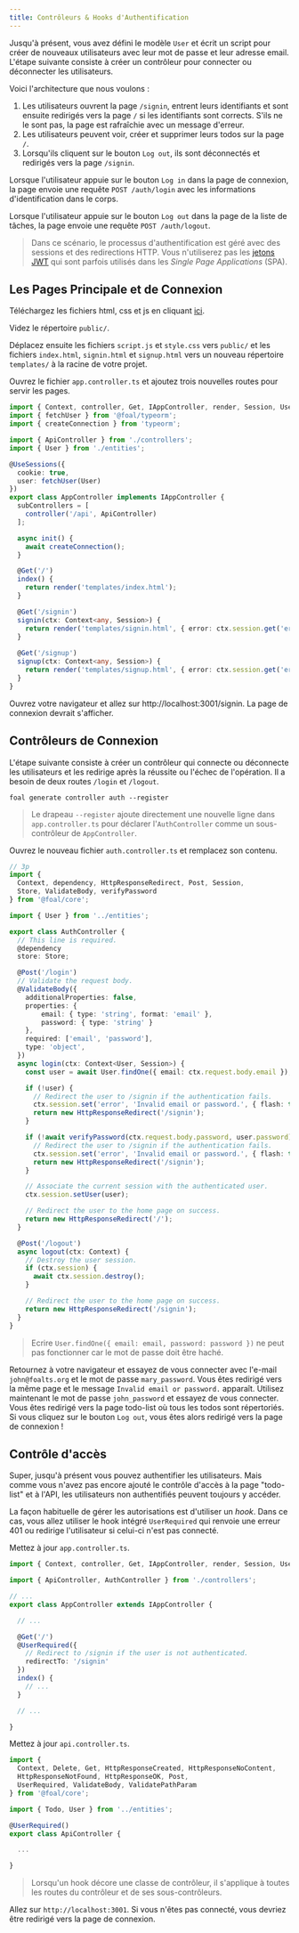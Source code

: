 ```yaml
---
title: Contrôleurs & Hooks d'Authentification
---
```


Jusqu'à présent, vous avez défini le modèle `User` et écrit un script pour créer de nouveaux utilisateurs avec leur mot de passe et leur adresse email. L'étape suivante consiste à créer un contrôleur pour connecter ou déconnecter les utilisateurs.

Voici l'architecture que nous voulons :

1. Les utilisateurs ouvrent la page `/signin`, entrent leurs identifiants et sont ensuite redirigés vers la page `/` si les identifiants sont corrects. S'ils ne le sont pas, la page est rafraîchie avec un message d'erreur.
1. Les utilisateurs peuvent voir, créer et supprimer leurs todos sur la page `/`.
1. Lorsqu'ils cliquent sur le bouton `Log out`, ils sont déconnectés et redirigés vers la page `/signin`.

Lorsque l'utilisateur appuie sur le bouton `Log in` dans la page de connexion, la page envoie une requête `POST /auth/login` avec les informations d'identification dans le corps.

Lorsque l'utilisateur appuie sur le bouton `Log out` dans la page de la liste de tâches, la page envoie une requête `POST /auth/logout`.

> Dans ce scénario, le processus d'authentification est géré avec des sessions et des redirections HTTP. Vous n'utiliserez pas les [jetons JWT](https://en.wikipedia.org/wiki/JSON_Web_Token#Use) qui sont parfois utilisés dans les *Single Page Applications* (SPA).

## Les Pages Principale et de Connexion

Téléchargez les fichiers html, css et js en cliquant [ici](https://foalts.org/multi-user-todo-list-v2.zip).

Videz le répertoire `public/`.

Déplacez ensuite les fichiers `script.js` et `style.css` vers `public/` et les fichiers `index.html`, `signin.html` et `signup.html` vers un nouveau répertoire `templates/` à la racine de votre projet.

Ouvrez le fichier `app.controller.ts` et ajoutez trois nouvelles routes pour servir les pages.

```typescript
import { Context, controller, Get, IAppController, render, Session, UseSessions } from '@foal/core';
import { fetchUser } from '@foal/typeorm';
import { createConnection } from 'typeorm';

import { ApiController } from './controllers';
import { User } from './entities';

@UseSessions({
  cookie: true,
  user: fetchUser(User)
})
export class AppController implements IAppController {
  subControllers = [
    controller('/api', ApiController)
  ];

  async init() {
    await createConnection();
  }

  @Get('/')
  index() {
    return render('templates/index.html');
  }

  @Get('/signin')
  signin(ctx: Context<any, Session>) {
    return render('templates/signin.html', { error: ctx.session.get('error', '') });
  }
  
  @Get('/signup')
  signup(ctx: Context<any, Session>) {
    return render('templates/signup.html', { error: ctx.session.get('error', '') });
  }
}
```

Ouvrez votre navigateur et allez sur http://localhost:3001/signin. La page de connexion devrait s'afficher.

## Contrôleurs de Connexion

L'étape suivante consiste à créer un contrôleur qui connecte ou déconnecte les utilisateurs et les redirige après la réussite ou l'échec de l'opération. Il a besoin de deux routes `/login` et `/logout`.

```
foal generate controller auth --register
```

> Le drapeau `--register` ajoute directement une nouvelle ligne dans `app.controller.ts` pour déclarer l'`AuthController` comme un sous-contrôleur de `AppController`.

Ouvrez le nouveau fichier `auth.controller.ts` et remplacez son contenu.

```typescript
// 3p
import {
  Context, dependency, HttpResponseRedirect, Post, Session,
  Store, ValidateBody, verifyPassword
} from '@foal/core';

import { User } from '../entities';

export class AuthController {
  // This line is required.
  @dependency
  store: Store;

  @Post('/login')
  // Validate the request body.
  @ValidateBody({
    additionalProperties: false,
    properties: {
        email: { type: 'string', format: 'email' },
        password: { type: 'string' }
    },
    required: ['email', 'password'],
    type: 'object',
  })
  async login(ctx: Context<User, Session>) {
    const user = await User.findOne({ email: ctx.request.body.email });

    if (!user) {
      // Redirect the user to /signin if the authentication fails.
      ctx.session.set('error', 'Invalid email or password.', { flash: true });
      return new HttpResponseRedirect('/signin');
    }

    if (!await verifyPassword(ctx.request.body.password, user.password)) {
      // Redirect the user to /signin if the authentication fails.
      ctx.session.set('error', 'Invalid email or password.', { flash: true });
      return new HttpResponseRedirect('/signin');
    }

    // Associate the current session with the authenticated user.
    ctx.session.setUser(user);

    // Redirect the user to the home page on success.
    return new HttpResponseRedirect('/');
  }

  @Post('/logout')
  async logout(ctx: Context) {
    // Destroy the user session.
    if (ctx.session) {
      await ctx.session.destroy();
    }

    // Redirect the user to the home page on success.
    return new HttpResponseRedirect('/signin');
  }
}

```

> Ecrire `User.findOne({ email: email, password: password })` ne peut pas fonctionner car le mot de passe doit être haché.

Retournez à votre navigateur et essayez de vous connecter avec l'e-mail `john@foalts.org` et le mot de passe `mary_password`. Vous êtes redirigé vers la même page et le message `Invalid email or password.` apparaît. Utilisez maintenant le mot de passe `john_password` et essayez de vous connecter. Vous êtes redirigé vers la page todo-list où tous les todos sont répertoriés. Si vous cliquez sur le bouton `Log out`, vous êtes alors redirigé vers la page de connexion !

## Contrôle d'accès

Super, jusqu'à présent vous pouvez authentifier les utilisateurs. Mais comme vous n'avez pas encore ajouté le contrôle d'accès à la page "todo-list" et à l'API, les utilisateurs non authentifiés peuvent toujours y accéder.

La façon habituelle de gérer les autorisations est d'utiliser un *hook*. Dans ce cas, vous allez utiliser le hook intégré `UserRequired` qui renvoie une erreur 401 ou redirige l'utilisateur si celui-ci n'est pas connecté. 

Mettez à jour `app.controller.ts`.

```typescript
import { Context, controller, Get, IAppController, render, Session, UserRequired, UseSessions } from '@foal/core';

import { ApiController, AuthController } from './controllers';

// ...
export class AppController extends IAppController {

  // ...

  @Get('/')
  @UserRequired({
    // Redirect to /signin if the user is not authenticated.
    redirectTo: '/signin'
  })
  index() {
    // ...
  }

  // ...

}
```

Mettez à jour `api.controller.ts`.

```typescript
import {
  Context, Delete, Get, HttpResponseCreated, HttpResponseNoContent,
  HttpResponseNotFound, HttpResponseOK, Post,
  UserRequired, ValidateBody, ValidatePathParam
} from '@foal/core';

import { Todo, User } from '../entities';

@UserRequired()
export class ApiController {

  ...

}
```

> Lorsqu'un hook décore une classe de contrôleur, il s'applique à toutes les routes du contrôleur et de ses sous-contrôleurs.

Allez sur `http://localhost:3001`. Si vous n'êtes pas connecté, vous devriez être redirigé vers la page de connexion.